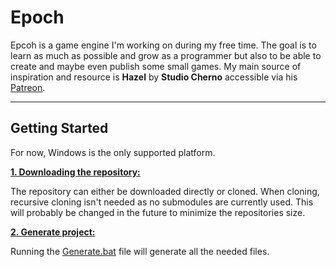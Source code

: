 # Epoch

Epcoh is a game engine I'm working on during my free time. The goal is to learn as much as possible and grow as a programmer but also to be able to create and maybe even publish some small games.
My main source of inspiration and resource is **Hazel** by **Studio Cherno** accessible via his [Patreon](https://patreon.com/thecherno).

***

## Getting Started

For now, Windows is the only supported platform.

<ins>**1. Downloading the repository:**</ins>

The repository can either be downloaded directly or cloned. When cloning, recursive cloning isn't needed as no submodules are currently used.
This will probably be changed in the future to minimize the repositories size.

<ins>**2. Generate project:**</ins>

Running the [Generate.bat](https://github.com/isak-morand/Epoch/blob/main/Generate.bat) file will generate all the needed files.
